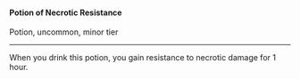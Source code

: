 #### Potion of Necrotic Resistance

Potion, uncommon, minor tier

---

When you drink this potion, you gain resistance to necrotic damage for 1 hour.